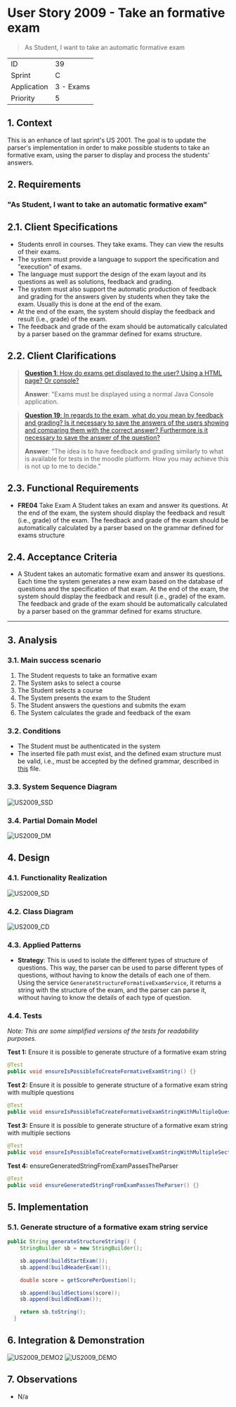# User Story 2009 - Take an formative exam

> As Student, I want to take an automatic formative exam

|             |           |
| ----------- | --------- |
| ID          | 39        |
| Sprint      | C         |
| Application | 3 - Exams |
| Priority    | 5         |

## 1. Context

This is an enhance of last sprint's US 2001. The goal is to update the parser's implementation in order to make possible students to take an formative exam, using the parser to display and process the students' answers.

## 2. Requirements

### "As Student, I want to take an automatic formative exam"

## 2.1. Client Specifications

- Students enroll in courses. They take exams. They can view the results of their exams.
- The system must provide a language to support the specification and "execution" of exams.
- The language must support the design of the exam layout and its questions as well as solutions, feedback and grading.
- The system must also support the automatic production of feedback and grading for the answers given by students when they take the exam. Usually this is done at the end of the exam.
- At the end of the exam, the system should display the feedback and result (i.e., grade) of the exam.
- The feedback and grade of the exam should be automatically calculated by a parser based on the grammar defined for exams structure.

## 2.2. Client Clarifications

> [**Question 1**: How do exams get displayed to the user? Using a HTML page? Or console?](https://moodle.isep.ipp.pt/mod/forum/discuss.php?d=23245)
>
> **Answer**: "Exams must be displayed using a normal Java Console application.

> [**Question 19**: In regards to the exam, what do you mean by feedback and grading? Is it necessary to save the answers of the users showing and comparing them with the correct answer? Furthermore is it necessary to save the answer of the question?](https://moodle.isep.ipp.pt/mod/forum/discuss.php?d=22003)
>
> **Answer**: "The idea is to have feedback and grading similarly to what is available for tests in the moodle platform. How you may achieve this is not up to me to decide."

## 2.3. Functional Requirements

- **FRE04** Take Exam A Student takes an exam and answer its questions. At the end of
  the exam, the system should display the feedback and result (i.e., grade) of the exam. The
  feedback and grade of the exam should be automatically calculated by a parser based on
  the grammar defined for exams structure

## 2.4. Acceptance Criteria

- A Student takes an automatic formative exam and answer its questions. Each time the system generates a new exam based on the database of questions and the specification of that exam. At the end of the exam, the system should display the feedback and result (i.e., grade) of the exam. The feedback and grade of the exam should be automatically calculated by a parser based on the grammar defined for exams structure.

---

## 3. Analysis

### 3.1. Main success scenario

1. The Student requests to take an formative exam
2. The System asks to select a course
3. The Student selects a course
4. The System presents the exam to the Student
5. The Student answers the questions and submits the exam
6. The System calculates the grade and feedback of the exam

### 3.2. Conditions

- The Student must be authenticated in the system
- The inserted file path must exist, and the defined exam structure must be valid, i.e., must be accepted by the defined grammar, described in [this](grammar.md) file.

### 3.3. System Sequence Diagram

![US2009_SSD](out/US2009_SSD.svg)

### 3.4. Partial Domain Model

![US2009_DM](out/US2009_DM.svg)

## 4. Design

### 4.1. Functionality Realization

![US2009_SD](out/US2009_SD.svg)

### 4.2. Class Diagram

![US2009_CD](out/US2009_CD.svg)

### 4.3. Applied Patterns

- **Strategy**: This is used to isolate the different types of structure of questions. This way, the parser can be used to parse different types of questions, without having to know the details of each one of them. Using the service `GenerateStructureFormativeExamService`, it returns a string with the structure of the exam, and the parser can parse it, without having to know the details of each type of question.

### 4.4. Tests

_Note: This are some simplified versions of the tests for readability purposes._

**Test 1:** Ensure it is possible to generate structure of a formative exam string

```java
@Test
public void ensureIsPossibleToCreateFormativeExamString() {}
```

**Test 2:** Ensure it is possible to generate structure of a formative exam string with multiple questions

```java
@Test
public void ensureIsPossibleToCreateFormativeExamStringWithMultipleQuestions() {}
```

**Test 3:** Ensure it is possible to generate structure of a formative exam string with multiple sections

```java
@Test
public void ensureIsPossibleToCreateFormativeExamStringWithMultipleSections() {}
```

**Test 4:** ensureGeneratedStringFromExamPassesTheParser

```java
@Test
public void ensureGeneratedStringFromExamPassesTheParser() {}
```

## 5. Implementation

### 5.1. Generate structure of a formative exam string service

```java
public String generateStructureString() {
    StringBuilder sb = new StringBuilder();

    sb.append(buildStartExam());
    sb.append(buildHeaderExam());

    double score = getScorePerQuestion();

    sb.append(buildSections(score));
    sb.append(buildEndExam());

    return sb.toString();
  }
```

## 6. Integration & Demonstration

![US2009_DEMO2](US2009_DEMO2.png)
![US2009_DEMO](US2009_DEMO.png)

## 7. Observations

- N/a
